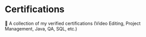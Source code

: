 # Certifications
📜 A collection of my verified certifications (Video Editing, Project Management, Java, QA, SQL, etc.)
